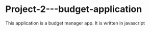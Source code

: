 # Project-2---budget-application
This application is a budget manager app. It is written in javascript

